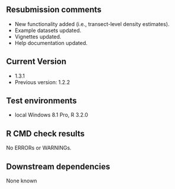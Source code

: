 ## Resubmission comments
* New functionality added (i.e., transect-level density estimates).
* Example datasets updated.
* Vignettes updated.
* Help documentation updated.

## Current Version
* 1.3.1
* Previous version: 1.2.2

## Test environments
* local Windows 8.1 Pro, R 3.2.0

## R CMD check results
No ERRORs or WARNINGs. 

## Downstream dependencies
None known
